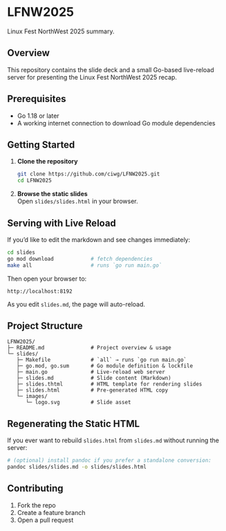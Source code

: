 # LFNW2025

Linux Fest NorthWest 2025 summary.

## Overview

This repository contains the slide deck and a small Go-based live-reload server for presenting the Linux Fest NorthWest 2025 recap.

## Prerequisites

- Go 1.18 or later  
- A working internet connection to download Go module dependencies  

## Getting Started

1. **Clone the repository**  
   ```bash
   git clone https://github.com/ciwg/LFNW2025.git
   cd LFNW2025
   ```

2. **Browse the static slides**  
   Open `slides/slides.html` in your browser.

## Serving with Live Reload

If you’d like to edit the markdown and see changes immediately:

```bash
cd slides
go mod download            # fetch dependencies
make all                   # runs `go run main.go`
```

Then open your browser to:

```
http://localhost:8192
```

As you edit `slides.md`, the page will auto-reload.

## Project Structure

```
LFNW2025/
├─ README.md               # Project overview & usage
└─ slides/
   ├─ Makefile             # `all` → runs `go run main.go`
   ├─ go.mod, go.sum       # Go module definition & lockfile
   ├─ main.go              # Live-reload web server
   ├─ slides.md            # Slide content (Markdown)
   ├─ slides.thtml         # HTML template for rendering slides
   ├─ slides.html          # Pre-generated HTML copy
   └─ images/
      └─ logo.svg          # Slide asset
```

## Regenerating the Static HTML

If you ever want to rebuild `slides.html` from `slides.md` without running the server:

```bash
# (optional) install pandoc if you prefer a standalone conversion:
pandoc slides/slides.md -o slides/slides.html
```

## Contributing

1. Fork the repo  
2. Create a feature branch  
3. Open a pull request  


